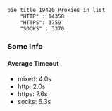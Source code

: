 
```mermaid
pie title 19420 Proxies in list
    "HTTP" : 14358
    "HTTPS": 3759
    "SOCKS" : 3370
```

### Some Info
#### Average Timeout

- mixed: 4.0s
- http: 2.0s
- https: 7.6s
- socks: 6.3s